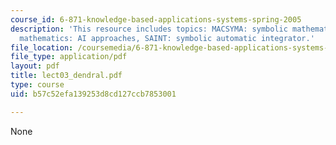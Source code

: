```yaml
---
course_id: 6-871-knowledge-based-applications-systems-spring-2005
description: 'This resource includes topics: MACSYMA: symbolic mathematics, symbolic
  mathematics: AI approaches, SAINT: symbolic automatic integrator.'
file_location: /coursemedia/6-871-knowledge-based-applications-systems-spring-2005/b57c52efa139253d8cd127ccb7853001_lect03_dendral.pdf
file_type: application/pdf
layout: pdf
title: lect03_dendral.pdf
type: course
uid: b57c52efa139253d8cd127ccb7853001

---
```

None
